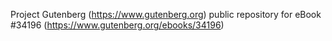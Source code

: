 Project Gutenberg (https://www.gutenberg.org) public repository for eBook #34196 (https://www.gutenberg.org/ebooks/34196)
